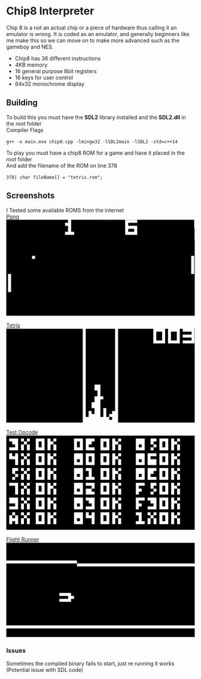 # Chip8 Interpreter
Chip 8 is a not an actual chip or a piece of hardware thus calling it an emulator is wrong. It is coded as an emulator, and generally beginners like me make this so we can move on to make more advanced such as the gameboy and NES.  
* Chip8 has 36 different instructions
* 4KB memory
* 16 general purpose 8bit registers
* 16 keys for user control
* 64x32 monochrome display


## Building
To build this you must have the **SDL2** library installed and the **SDL2.dll** in the *root* folder  
Compiler Flags
```
g++ -o main.exe chip8.cpp -lmingw32 -lSDL2main -lSDL2 -std=c++14
```
To play you must have a chip8 ROM for a game and have it placed in the *root* folder  
And add the filename of the ROM on line 378  
```
378| char fileName[] = "tetris.rom";
```

## Screenshots
I Tested some available ROMS from the internet  
[Pong](https://github.com/kripod/chip8-roms/blob/master/games/Pong%20(1%20player).ch8)
![Pong](/images/pong.png)  

[Tetris](https://github.com/badlogic/chip8/blob/master/roms/tetris.rom)
![Tetris](/images/tetris.png)  

[Test Opcode](https://github.com/corax89/chip8-test-rom)
![Test Opcode](/images/test.png)  

[Flight Runner](https://johnearnest.github.io/chip8Archive/play.html?p=flightrunner)
![Flight Runner](/images/flight_runner.png)

### Issues
Sometimes the compiled binary fails to start, just re running it works (Potential issue with SDL code)
